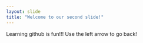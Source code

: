 ```yaml
---
layout: slide
title: "Welcome to our second slide!"
---
```

Learning github is fun!!!
Use the left arrow to go back!

